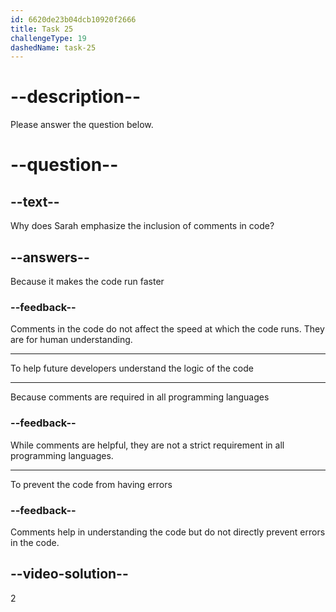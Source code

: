 ```yaml
---
id: 6620de23b04dcb10920f2666
title: Task 25
challengeType: 19
dashedName: task-25
---
```


<!--
AUDIO REFERENCE:
Sarah: To finish, let's consider the comments. If you include comments when they're necessary, it helps future developers understand the logic.
-->

# --description--

Please answer the question below.

# --question--

## --text--

Why does Sarah emphasize the inclusion of comments in code?

## --answers--

Because it makes the code run faster

### --feedback--

Comments in the code do not affect the speed at which the code runs. They are for human understanding.

---

To help future developers understand the logic of the code

---

Because comments are required in all programming languages

### --feedback--

While comments are helpful, they are not a strict requirement in all programming languages.

---

To prevent the code from having errors

### --feedback--

Comments help in understanding the code but do not directly prevent errors in the code.

## --video-solution--

2
